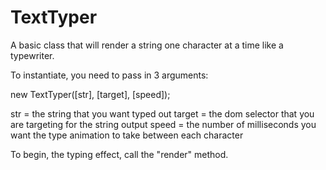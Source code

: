 TextTyper
=========

A basic class that will render a string one character at a time like a typewriter.

To instantiate, you need to pass in 3 arguments: 

new TextTyper([str], [target], [speed]);

str = the string that you want typed out
target = the dom selector that you are targeting for the string output
speed = the number of milliseconds you want the type animation to take between each character

To begin, the typing effect, call the "render" method.
